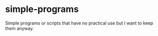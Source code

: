# simple-programs
Simple programs or scripts that have no practical use but I want to keep them anyway.
